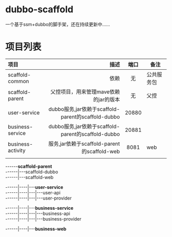 # dubbo-scaffold
一个基于ssm+dubbo的脚手架，还在持续更新中......

# 项目列表

| 项目      |  描述 | 端口 | 备注  |
| :-------- | --------:| :--: | ---- |
| scaffold-common | 依赖 |  无  |  公共服务包  |
| scaffold-parent | 父控项目，用来管理mave依赖的jar的版本 | 无 | 父控  |
| user-service | dubbo服务,jar依赖于scaffold-parent的scaffold-dubbo | 20880 |  |
| business-service | dubbo服务,jar依赖于scaffold-parent的scaffold-dubbo | 20881 |  |
| business-activity | 服务,jar依赖于scaffold-parent的scaffold-web  | 8081 |  web |
|  |  |  |  |

------**scaffold-parent**  
------|---scaffold-dubbo   
------|---scaffold-web  

------|----|---**user-service**   
------|----|---|---user-api  
------|----|---|---user-provider

------|----|---**business-service**   
------|----|---|---business-api  
------|----|---|---business-provider

------|----|---**business-web**



